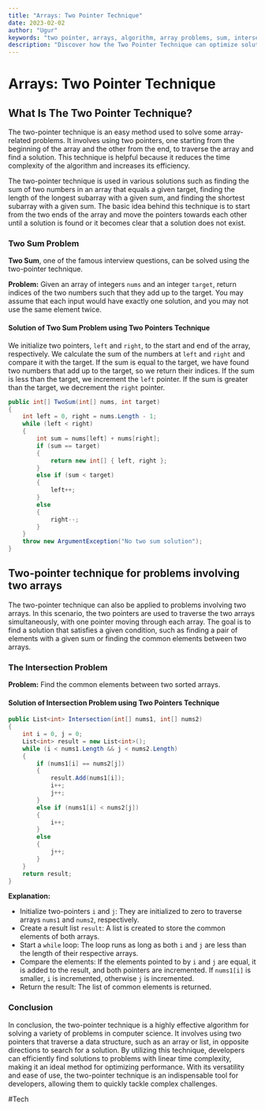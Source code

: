 ```yaml
---
title: "Arrays: Two Pointer Technique"
date: 2023-02-02
author: "Ugur"
keywords: "two pointer, arrays, algorithm, array problems, sum, intersection, subarray"
description: "Discover how the Two Pointer Technique can optimize solutions for array problems, including Two Sum and array intersection."
---
```

# Arrays: Two Pointer Technique

## What Is The Two Pointer Technique?

The two-pointer technique is an easy method used to solve some array-related problems. It involves using two pointers, one starting from the beginning of the array and the other from the end, to traverse the array and find a solution. This technique is helpful because it reduces the time complexity of the algorithm and increases its efficiency.

The two-pointer technique is used in various solutions such as finding the sum of two numbers in an array that equals a given target, finding the length of the longest subarray with a given sum, and finding the shortest subarray with a given sum. The basic idea behind this technique is to start from the two ends of the array and move the pointers towards each other until a solution is found or it becomes clear that a solution does not exist.

### Two Sum Problem

**Two Sum**, one of the famous interview questions, can be solved using the two-pointer technique.

**Problem:** Given an array of integers `nums` and an integer `target`, return indices of the two numbers such that they add up to the target. You may assume that each input would have exactly one solution, and you may not use the same element twice.

#### Solution of Two Sum Problem using Two Pointers Technique

We initialize two pointers, `left` and `right`, to the start and end of the array, respectively. We calculate the sum of the numbers at `left` and `right` and compare it with the target. If the sum is equal to the target, we have found two numbers that add up to the target, so we return their indices. If the sum is less than the target, we increment the `left` pointer. If the sum is greater than the target, we decrement the `right` pointer.

```csharp
public int[] TwoSum(int[] nums, int target) 
{
    int left = 0, right = nums.Length - 1;
    while (left < right) 
    {
        int sum = nums[left] + nums[right];
        if (sum == target) 
        {
            return new int[] { left, right };
        } 
        else if (sum < target) 
        {
            left++;
        } 
        else 
        {
            right--;
        }
    }
    throw new ArgumentException("No two sum solution");
}
```

## Two-pointer technique for problems involving two arrays

The two-pointer technique can also be applied to problems involving two arrays. In this scenario, the two pointers are used to traverse the two arrays simultaneously, with one pointer moving through each array. The goal is to find a solution that satisfies a given condition, such as finding a pair of elements with a given sum or finding the common elements between two arrays.

### The Intersection Problem

**Problem:** Find the common elements between two sorted arrays.

#### Solution of Intersection Problem using Two Pointers Technique

```csharp
public List<int> Intersection(int[] nums1, int[] nums2)
{
    int i = 0, j = 0;
    List<int> result = new List<int>();
    while (i < nums1.Length && j < nums2.Length)
    {
        if (nums1[i] == nums2[j])
        {
            result.Add(nums1[i]);
            i++;
            j++;
        }
        else if (nums1[i] < nums2[j])
        {
            i++;
        }
        else
        {
            j++;
        }
    }
    return result;
}
```

**Explanation:**
- Initialize two-pointers `i` and `j`: They are initialized to zero to traverse arrays `nums1` and `nums2`, respectively.
- Create a result list `result`: A list is created to store the common elements of both arrays.
- Start a `while` loop: The loop runs as long as both `i` and `j` are less than the length of their respective arrays.
- Compare the elements: If the elements pointed to by `i` and `j` are equal, it is added to the result, and both pointers are incremented. If `nums1[i]` is smaller, `i` is incremented, otherwise `j` is incremented.
- Return the result: The list of common elements is returned.

### Conclusion

In conclusion, the two-pointer technique is a highly effective algorithm for solving a variety of problems in computer science. It involves using two pointers that traverse a data structure, such as an array or list, in opposite directions to search for a solution. By utilizing this technique, developers can efficiently find solutions to problems with linear time complexity, making it an ideal method for optimizing performance. With its versatility and ease of use, the two-pointer technique is an indispensable tool for developers, allowing them to quickly tackle complex challenges.

#Tech
